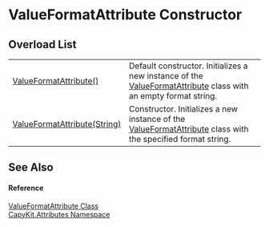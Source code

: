# ValueFormatAttribute Constructor


## Overload List
<table>
<tr>
<td><a href="M_CapyKit_Attributes_ValueFormatAttribute__ctor.md">ValueFormatAttribute()</a></td>
<td>Default constructor. Initializes a new instance of the <a href="T_CapyKit_Attributes_ValueFormatAttribute.md">ValueFormatAttribute</a> class with an empty format string.</td></tr>
<tr>
<td><a href="M_CapyKit_Attributes_ValueFormatAttribute__ctor_1.md">ValueFormatAttribute(String)</a></td>
<td>Constructor. Initializes a new instance of the <a href="T_CapyKit_Attributes_ValueFormatAttribute.md">ValueFormatAttribute</a> class with the specified format string.</td></tr>
</table>

## See Also


#### Reference
<a href="T_CapyKit_Attributes_ValueFormatAttribute.md">ValueFormatAttribute Class</a>  
<a href="N_CapyKit_Attributes.md">CapyKit.Attributes Namespace</a>  
